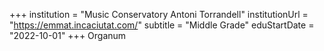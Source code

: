 +++
institution = "Music Conservatory Antoni Torrandell"
institutionUrl = "https://emmat.incaciutat.com/"
subtitle = "Middle Grade"
eduStartDate = "2022-10-01"
+++
Organum